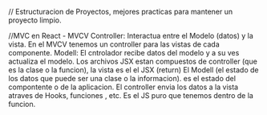 // Estructuracion de Proyectos, mejores practicas para mantener un proyecto limpio.

//MVC en React - MVCV
Controller: Interactua entre el Modelo (datos) y la vista.
En el MVCV tenemos un controller para las vistas de cada componente.
Modell: El cntrolador recibe datos del modelo y a su ves actualiza el modelo.
Los archivos JSX estan compuestos de controller (que es la clase o la funcion), la vista es el el JSX (return)
El Modell (el estado de los datos que puede ser una clase o la informacion). es el estado del compontente o de la aplicacion.
El controller envia los datos a la vista atraves de Hooks, funciones , etc. Es el JS puro que tenemos dentro de la funcion. 
